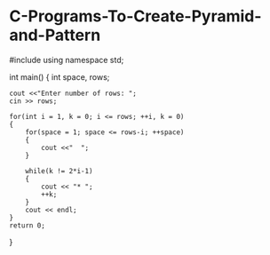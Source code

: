 # C-Programs-To-Create-Pyramid-and-Pattern

#include <iostream>
using namespace std;

int main()
{
    int space, rows;

    cout <<"Enter number of rows: ";
    cin >> rows;

    for(int i = 1, k = 0; i <= rows; ++i, k = 0)
    {
        for(space = 1; space <= rows-i; ++space)
        {
            cout <<"  ";
        }

        while(k != 2*i-1)
        {
            cout << "* ";
            ++k;
        }
        cout << endl;
    }    
    return 0;
}
